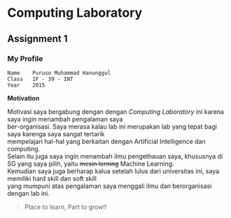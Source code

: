 # Computing Laboratory

## Assignment 1

### My Profile

```
Name	Puruso Muhammad Hanunggul
Class	IF - 39 - INT
Year	2015
```

**Motivation**


Motivasi saya bergabung dengan dengan *Computing Laboratory* ini karena saya ingin menambah pengalaman saya <br/>
ber-organisasi. Saya merasa kalau lab ini merupakan lab yang tepat bagi saya karenga saya sangat tertarik <br/>
mempelajari hal-hal yang berkaitan dengan Artificial Intelligence dan computing. <br/>
Selain itu juga saya ingin menambah ilmu pengethauan saya, khususnya di SG yang saya pilih, yaitu ~~mesin lerning~~ Machine Learning.<br/>
Kemudian saya juga berharap kalua setelah lulus dari universitas ini, saya memiliki hard skill dan soft skill <br/>
yang mumpuni atas pengalaman saya menggali ilmu dan berorganisasi dengan lab ini. <br/>


>Place to learn, Part to grow!!
